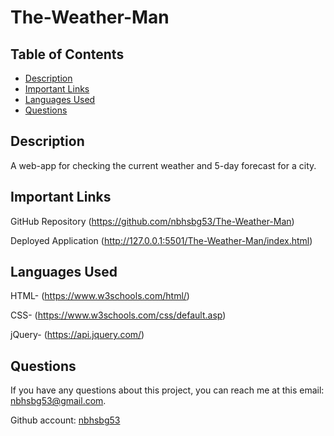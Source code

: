 # The-Weather-Man

## Table of Contents

* [Description](#description)
* [Important Links](#important-links)
* [Languages Used](#languages-used)
* [Questions](#questions)

## Description

A web-app for checking the current weather and 5-day forecast for a city.


## Important Links
GitHub Repository
(https://github.com/nbhsbg53/The-Weather-Man)

Deployed Application
(http://127.0.0.1:5501/The-Weather-Man/index.html)



## Languages Used

HTML- (https://www.w3schools.com/html/)

CSS- (https://www.w3schools.com/css/default.asp)

jQuery- (https://api.jquery.com/)

## Questions

If you have any questions about this project, you can reach me at this email: nbhsbg53@gmail.com.

Github account: [nbhsbg53](https://github.com/nbhsbg53)